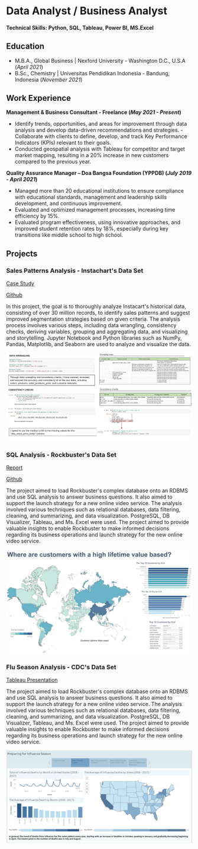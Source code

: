 # Data Analyst / Business Analyst

#### Technical Skills: Python, SQL, Tableau, Power BI, MS.Excel

## Education			       		
- M.B.A., Global Business	| Nexford University - Washington D.C., U.S.A (_April 2021_)	 			        		
- B.Sc., Chemistry | Universitas Pendidikan Indonesia - Bandung, Indonesia (_November 2021_)

## Work Experience
**Management & Business Consultant - Freelance (_May 2021 - Present_)**
- Identify trends, opportunities, and areas for improvement through data analysis and develop data-driven recommendations and strategies. - Collaborate with clients to define, develop, and track Key Performance Indicators (KPIs) relevant to their goals.
- Conducted geospatial analysis with Tableau for competitor and target market mapping, resulting in a 20% increase in new customers compared to the previous year.

**Quality Assurance Manager – Doa Bangsa Foundation (YPPDB)  (_July 2019 - April 2021_)**
- Managed more than 20 educational institutions to ensure compliance with educational standards, management and leadership skills development, and continuous improvement.
- Evaluated and optimized management processes, increasing time efficiency by 15%.
- Evaluated program effectiveness, using innovative approaches, and improved student retention rates by 18%, especially during key transitions like middle school to high school.

## Projects
### Sales Patterns Analysis - Instachart's Data Set
[Case Study](https://drive.google.com/file/d/1cLThnSeVuSnoIGbK__lg01kJawehMMAE/view?usp=sharing)

[Github](https://github.com/TeguhEP/Instachart-python-code)

In this project, the goal is to thoroughly analyze Instacart's historical data, consisting of over 30 million records, to identify sales patterns and suggest improved segmentation strategies based on given criteria. The analysis process involves various steps, including data wrangling, consistency checks, deriving variables, grouping and aggregating data, and visualizing and storytelling. Jupyter Notebook and Python libraries such as NumPy, Pandas, Matplotlib, and Seaborn are used to analyze and visualize the data. 

![Data Cleaning](/asset/img/Instachart.jpg)

### SQL Analysis - Rockbuster's Data Set
[Report](https://drive.google.com/drive/folders/1L-GPUlvotDqt9WzVZT1mCb4BWegdbG9b)

[Github](https://github.com/TeguhEP/Rockbuster-Stealth-SQL)

The project aimed to load Rockbuster's complex database onto an RDBMS and use SQL analysis to answer business questions. It also aimed to support the launch strategy for a new online video service. The analysis involved various techniques such as relational databases, data filtering, cleaning, and summarizing, and data visualization. PostgreSQL, DB Visualizer, Tableau, and Ms. Excel were used. The project aimed to provide valuable insights to enable Rockbuster to make informed decisions regarding its business operations and launch strategy for the new online video service.

![Data Insight](/asset/img/Rockbuster.png)

### Flu Season Analysis - CDC's Data Set
[Tableau Presentation](https://public.tableau.com/app/profile/teguh.eka.prahara/viz/InfluenzaDeathMaps/PreparingforInfluenzaSeason)

The project aimed to load Rockbuster's complex database onto an RDBMS and use SQL analysis to answer business questions. It also aimed to support the launch strategy for a new online video service. The analysis involved various techniques such as relational databases, data filtering, cleaning, and summarizing, and data visualization. PostgreSQL, DB Visualizer, Tableau, and Ms. Excel were used. The project aimed to provide valuable insights to enable Rockbuster to make informed decisions regarding its business operations and launch strategy for the new online video service.

![Data Insight](/asset/img/Influenza.jpg)
